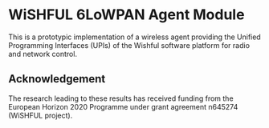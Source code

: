 WiSHFUL 6LoWPAN Agent Module
============================

This is a prototypic implementation of a wireless agent providing the Unified
Programming Interfaces (UPIs) of the Wishful software platform for
radio and network control.

## Acknowledgement

The research leading to these results has received funding from the European
Horizon 2020 Programme under grant agreement n645274 (WiSHFUL project).
